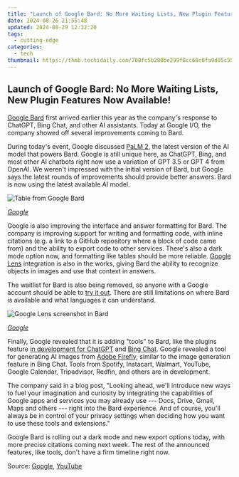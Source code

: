```yaml
---
title: "Launch of Google Bard: No More Waiting Lists, New Plugin Features Now Available!"
date: 2024-08-26 21:55:48
updated: 2024-08-29 12:22:20
tags:
  - cutting-edge
categories:
  - tech
thumbnail: https://thmb.techidaily.com/708fc5b280be299f8cc68c0fa9d05c55bbb14c61977d4c57361c8d572004d082.jpg
---
```


## Launch of Google Bard: No More Waiting Lists, New Plugin Features Now Available!

[Google Bard](https://youtube-video-recordings.techidaily.com/in-2024-enhance-branding-the-ultimate-guide-to-custom-urls-for-youtube/) first arrived earlier this year as the company's response to ChatGPT, Bing Chat, and other AI assistants. Today at Google I/O, the company showed off several improvements coming to Bard.

 During today's event, Google discussed [PaLM 2](https://blog.google/technology/ai/google-palm-2-ai-large-language-model/), the latest version of the AI model that powers Bard. Google is still unique here, as ChatGPT, Bing, and most other AI chatbots right now use a variation of GPT 3.5 or GPT 4 from OpenAI. We weren't impressed with the initial version of Bard, but Google says the latest rounds of improvements should provide better answers. Bard is now using the latest available AI model.

![Table from Google Bard](https://static1.howtogeekimages.com/wordpress/wp-content/uploads/2023/05/screenshot-05-10-2023-132527.jpg) 

_[Google](https://www.youtube.com/watch?v=cNfINi5CNbY)_

 Google is also improving the interface and answer formatting for Bard. The company is improving support for writing and formatting code, with inline citations (e.g. a link to a GitHub repository where a block of code came from) and the ability to export code to other services. There's also a dark mode option now, and formatting like tables should be more reliable. [Google Lens](https://facebook-clips.techidaily.com/new-music-syncing-for-iphones-and-androids-in-fb/) integration is also in the works, giving Bard the ability to recognize objects in images and use that context in answers.

 The waitlist for Bard is also being removed, so anyone with a Google account should be able to [try it out](https://youtube-video-recordings.techidaily.com/in-2024-enhance-branding-the-ultimate-guide-to-custom-urls-for-youtube/). There are still limitations on where Bard is available and what languages it can understand.

![Google Lens screenshot in Bard](https://static1.howtogeekimages.com/wordpress/wp-content/uploads/2023/05/screenshot-05-10-2023-132409.jpg) 

_[Google](https://www.youtube.com/watch?v=cNfINi5CNbY)_

 Finally, Google revealed that it is adding "tools" to Bard, like the plugins feature [in development for ChatGPT](https://fox-glue.techidaily.com/new-in-2024-begin-your-editing-journey-adopting-movie-maker-for-w11/) and [Bing Chat](https://fox-info.techidaily.com/2024-approved-journey-to-stickers-full-tutorial-for-turning-gifs-in-chat-apps-like-discord-and-telegram/). Google revealed a tool for generating AI images from [Adobe Firefly](https://instagram-videos.techidaily.com/in-2024-tailoring-video-content-for-igtv-with-horizontal-footage/), similar to the image generation feature in Bing Chat. Tools from Spotify, Instacart, Walmart, YouTube, Google Calendar, Tripadvisor, Redfin, and others are in development.

 The company said in a blog post, "Looking ahead, we'll introduce new ways to fuel your imagination and curiosity by integrating the capabilities of Google apps and services you may already use --- Docs, Drive, Gmail, Maps and others --- right into the Bard experience. And of course, you'll always be in control of your privacy settings when deciding how you want to use these tools and extensions."

 Google Bard is rolling out a dark mode and new export options today, with more precise citations coming next week. The rest of the announced features, like tools, don't have a firm timeline right now.

 Source: [Google](https://blog.google/technology/ai/google-bard-updates-io-2023/), [YouTube](https://www.youtube.com/watch?v=cNfINi5CNbY)

<ins class="adsbygoogle"
     style="display:block"
     data-ad-format="autorelaxed"
     data-ad-client="ca-pub-7571918770474297"
     data-ad-slot="1223367746"></ins>



<ins class="adsbygoogle"
     style="display:block"
     data-ad-client="ca-pub-7571918770474297"
     data-ad-slot="8358498916"
     data-ad-format="auto"
     data-full-width-responsive="true"></ins>
